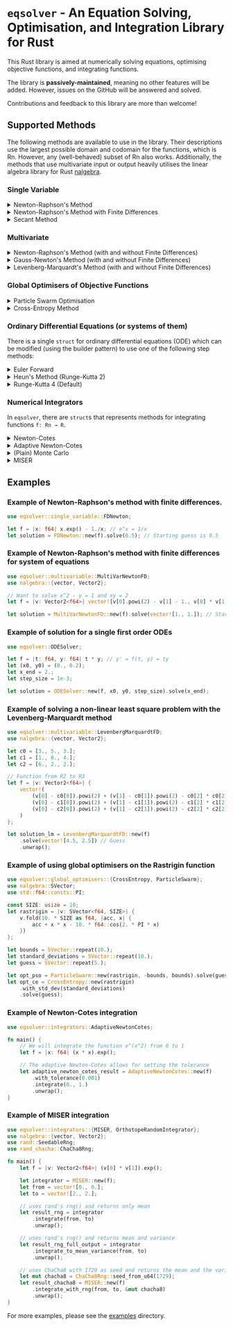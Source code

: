 # `eqsolver` - An Equation Solving, Optimisation, and Integration Library for Rust

This Rust library is aimed at numerically solving equations, optimising objective functions, and
integrating functions.

The library is **passively-maintained**, meaning no other features will be added. However, issues on
the GitHub will be answered and solved.

Contributions and feedback to this library are more than welcome!

## Supported Methods
The following methods are available to use in the library. Their descriptions use the largest
possible domain and codomain for the functions, which is Rn. However, any (well-behaved) subset of
Rn also works. Additionally, the methods that use multivariate input or output heavily utilises the
linear algebra library for Rust [nalgebra](https://nalgebra.org/).

### Single Variable
<details>
<summary>Newton-Raphson's Method</summary>
Finds a root of a univariate function f(x) given its derivative Df(x) and an initial guess. This
method has a quadratic rate of convergence.
</details>

<details>
<summary>Newton-Raphson's Method with Finite Differences</summary>
Finds a root of a univariate function f(x) by approximating its derivative Df(x) using finite
differences, given an initial guess of the root. This method has a quadratic rate of convergence but
requires a little more computation than the non-finite-difference version, making the wall time
slightly longer.
</details>

<details>
<summary>Secant Method</summary>
Finds a root of a univariate function f(x) given two unique starting values. This method has a
slightly lower rate of convergence (equal to the golden ratio) but only does one function call per
iteration making its wall time sometimes lower than the Newton-Raphson methods.
</details>

### Multivariate

<details>
<summary>Newton-Raphson's Method (with and without Finite Differences)</summary>
For a function F: Rn → Rn, this method finds x such that F(x) is the zero vector, which is
equivalent to solving a system of n equations with n unknowns.

There are two versions of this method, one requires the Jacobian matrix to be given and the other
approximates it using finite differences. The latter version has, therefore, slightly longer wall
time. Both methods require an initial guess.

For certain ill-posed problems, this method will fail. For a slower but more robust method, see the
Levenberg-Marquardt method below.
</details>

<details>
<summary>Gauss-Newton's Method (with and without Finite Differences)</summary>
For a function F: Rm → Rn, this method finds x such that F(x) is the zero vector, which is
equivalent to solving a system of n equations with m unknowns. This is done by solving a
least-square problem in each iteration which makes this method's wall time slightly longer than
Newton-Raphson's method.

There are two versions of this method, one requires the Jacobian matrix to be given and the other
approximates it using finite differences. The latter version has, therefore, slightly longer wall
time. Both methods require an initial guess.

For certain ill-posed problems, this method will fail. For a slower but more robust method, see the
Levenberg-Marquardt method below.
</details>

<details>
<summary>Levenberg-Marquardt's Method (with and without Finite Differences)</summary>
For a function F: Rm → Rn, this method finds x such that F(x) is the zero vector, which is
equivalent to solving a system of n equations with m unknowns. This is done by solving a dampened
least-square problem (more computation than the usual least-square problem) in each iteration which
makes this method's wall time slightly longer than Gauss-Newton's method.

There are two versions of this method, one requires the Jacobian matrix to be given and the other
approximates it using finite differences. The latter version has, therefore, slightly longer wall
time. Both methods require an initial guess.
</details>

### Global Optimisers of Objective Functions
<details>
<summary>Particle Swarm Optimisation</summary>
For a function F: Rn → R, this method finds x such that F(x) ≤ F(y) for all y, i.e. the global
minimum. This method requires an initial guess and bounds for which the global minimum exists.

Use this method if you know the bounds of the parameters.
</details>

<details>
<summary>Cross-Entropy Method</summary>
For a function F: Rn → R, this method finds x such that F(x) ≤ F(y) for all y, i.e. the global
minimum. This method requires an initial guess and a Rn vector of standard deviations (uncertainty
of each parameter).

Use this method if you DON'T KNOW the bounds of the parameters but KNOW how uncertain each parameter
is.
</details>

### Ordinary Differential Equations (or systems of them)
There is a single `struct` for ordinary differential equations (ODE) which can be modified (using
the builder pattern) to use one of the following step methods:
<details>
<summary>Euler Forward</summary>
This method requires one call to the function corresponding to the equation and is thus fast. It
has, however, an order of accuracy of 1 and is unstable for certain functions.
</details>

<details>
<summary>Heun's Method (Runge-Kutta 2)</summary>
This method requires two calls to the function corresponding to the equation and is thus slower than
Euler Forward. This method has an order of accuracy of 2.
</details>

<details>
<summary>Runge-Kutta 4 (Default)</summary>
This method requires four calls to the function corresponding to the equation and is thus slower
than Heun's Method. This method has an order of accuracy of
4. The ODE solver uses this method as the default.
</details>

### Numerical Integrators
In `eqsolver`, there are `struct`s that represents methods for integrating functions `f: Rn → R`.

<details>
<summary>Newton-Cotes</summary>
This method is based on the Newton-Cotes formulas for integrating functions f: R → R. The
implemented formulas are the trapezium rule, Simpson's rule, and Simpson's 3/8 rule. The default
formula is Simpson's rule.

Note! This method cannot guarantee a tolerance. Use Adaptive Newton-Cotes for a guarantee on error.
</details>

<details>
<summary>Adaptive Newton-Cotes</summary>
This method uses the Newton-Cotes formulas but adaptively subdivides the interval of integration
based on a given tolerance. In summary, it evaluates the integral on the whole interval and on a
bisection of the interval. If difference between bisection and whole is less than the tolerance then
it stops, otherwise it recursively runs the algorithm on the two intervals of the bisection.
</details>

<details>
<summary>(Plain) Monte Carlo</summary>
This method provides a general interface for Monte-Carlo integration of functions f: Rn → R. The
associated struct can either be inputed a general sampler of points in a (hyper)volume of any shape,
or an orthotope (hyperrectangle) represented by two vectors (or floats): the lower and upper bounds.

The integrator may be inputted with a random number generator (RNG), seeded (ChaCha8, for instance)
or non-seeded (rand's RNG).

Furthermore, the output of the integrator is the mean and variance of algorithm's output where the
former is the integral's value.
</details>

<details>
<summary>MISER</summary>
This method is based on Press and Farrar's paper <a href="https://doi.org/10.1063/1.4822899">
<em>Recursive Stratified Sampling for Multidimensional Monte Carlo Integration</em></a>. In summary,
MISER uses Monte Carlo integration with stratified sampling such that the integration (hyper)volume
is recursively bisected into smaller (hyper)volumes that give the smallest total variance. The total
number of samples is distributed amongst the subvolumes based on how large the variance is in that
subvolume.

The struct uses parameters inspired by <a href =
"https://www.gnu.org/software/gsl/doc/html/montecarlo.html#miser">GNU's Scientific Library (GSL)'s
implementation.</a> These include a dither value to break symmetries of functions, an alpha value
(introduced by Press and Farrar) to control the variance-based distribution of points, and
parameters regarding the bounds on recursion and sample count.

Like the plain Monte Carlo integrator, MISER may be inputted with an RNG, and the output is a mean
with a variance.
</details>

## Examples
### Example of Newton-Raphson's method with finite differences.
```rust
use eqsolver::single_variable::FDNewton;

let f = |x: f64| x.exp() - 1./x; // e^x = 1/x
let solution = FDNewton::new(f).solve(0.5); // Starting guess is 0.5
```

### Example of Newton-Raphson's method with finite differences for system of equations
```rust
use eqsolver::multivariable::MultiVarNewtonFD;
use nalgebra::{vector, Vector2};

// Want to solve x^2 - y = 1 and xy = 2
let f = |v: Vector2<f64>| vector![v[0].powi(2) - v[1] - 1., v[0] * v[1] - 2.];

let solution = MultiVarNewtonFD::new(f).solve(vector![1., 1.]); // Starting guess is (1, 1)
```

### Example of solution for a single first order ODEs
```rust
use eqsolver::ODESolver;

let f = |t: f64, y: f64| t * y; // y' = f(t, y) = ty
let (x0, y0) = (0., 0.2);
let x_end = 2.;
let step_size = 1e-3;

let solution = ODESolver::new(f, x0, y0, step_size).solve(x_end);
```

### Example of solving a non-linear least square problem with the Levenberg-Marquardt method
```rust
use eqsolver::multivariable::LevenbergMarquardtFD;
use nalgebra::{vector, Vector2};

let c0 = [3., 5., 3.];
let c1 = [1., 0., 4.];
let c2 = [6., 2., 2.];

// Function from R2 to R3
let f = |v: Vector2<f64>| {
    vector!(
        (v[0] - c0[0]).powi(2) + (v[1] - c0[1]).powi(2) - c0[2] * c0[2],
        (v[0] - c1[0]).powi(2) + (v[1] - c1[1]).powi(2) - c1[2] * c1[2],
        (v[0] - c2[0]).powi(2) + (v[1] - c2[1]).powi(2) - c2[2] * c2[2],
    )
};

let solution_lm = LevenbergMarquardtFD::new(f)
    .solve(vector![4.5, 2.5]) // Guess
    .unwrap();
```

### Example of using global optimisers on the Rastrigin function
```rust
use eqsolver::global_optimisers::{CrossEntropy, ParticleSwarm};
use nalgebra::SVector;
use std::f64::consts::PI;

const SIZE: usize = 10;
let rastrigin = |v: SVector<f64, SIZE>| {
    v.fold(10. * SIZE as f64, |acc, x| {
        acc + x * x - 10. * f64::cos(2. * PI * x)
    })
};

let bounds = SVector::repeat(10.);
let standard_deviations = SVector::repeat(10.);
let guess = SVector::repeat(5.);

let opt_pso = ParticleSwarm::new(rastrigin, -bounds, bounds).solve(guess);
let opt_ce = CrossEntropy::new(rastrigin)
    .with_std_dev(standard_deviations)
    .solve(guess);
```

### Example of Newton-Cotes integration
```rust
use eqsolver::integrators::AdaptiveNewtonCotes;

fn main() {
    // We will integrate the function e^(x^2) from 0 to 1
    let f = |x: f64| (x * x).exp();

    // The adaptive Newton-Cotes allows for setting the tolerance
    let adaptive_newton_cotes_result = AdaptiveNewtonCotes::new(f)
        .with_tolerance(0.001)
        .integrate(0., 1.)
        .unwrap();
}
```

### Example of MISER integration
```rust
use eqsolver::integrators::{MISER, OrthotopeRandomIntegrator};
use nalgebra::{vector, Vector2};
use rand::SeedableRng;
use rand_chacha::ChaCha8Rng;

fn main() {
    let f = |v: Vector2<f64>| (v[0] * v[1]).exp();

    let integrator = MISER::new(f);
    let from = vector![0., 0.];
    let to = vector![2., 2.];

    // uses rand's rng() and returns only mean
    let result_rng = integrator
        .integrate(from, to)
        .unwrap();

    // uses rand's rng() and returns mean and variance
    let result_rng_full_output = integrator
        .integrate_to_mean_variance(from, to)
        .unwrap();

    // uses ChaCha8 with 1729 as seed and returns the mean and the variance
    let mut chacha8 = ChaCha8Rng::seed_from_u64(1729);
    let result_chacha8 = MISER::new(f)
        .integrate_with_rng(from, to, &mut chacha8)
        .unwrap();
}
```
For more examples, please see the [examples](examples) directory.
